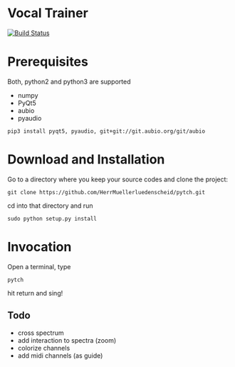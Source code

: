 # Vocal Trainer
[![Build Status](https://travis-ci.org/HerrMuellerluedenscheid/pytch.svg?branch=master)](https://travis-ci.org/HerrMuellerluedenscheid/pytch)

# Prerequisites

Both, python2 and python3 are supported

- numpy
- PyQt5
- aubio
- pyaudio

```
pip3 install pyqt5, pyaudio, git+git://git.aubio.org/git/aubio
```

# Download and Installation
Go to a directory where you keep your source codes and clone the project:
```
git clone https://github.com/HerrMuellerluedenscheid/pytch.git
```
cd into that directory and run
```
sudo python setup.py install
```

# Invocation
Open a terminal, type
```
pytch
```
hit return and sing!

## Todo
- cross spectrum
- add interaction to spectra (zoom)
- colorize channels
- add midi channels (as guide)
